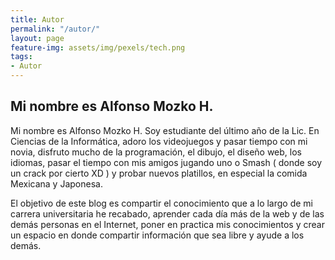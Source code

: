 ```yaml
---
title: Autor
permalink: "/autor/"
layout: page
feature-img: assets/img/pexels/tech.png
tags:
- Autor
---
```


## Mi nombre es Alfonso Mozko H.

Mi nombre es Alfonso Mozko H. Soy estudiante del último año de la Lic. En Ciencias de la Informática, adoro los videojuegos y pasar tiempo con mi novia, disfruto mucho de la programación, el dibujo, el diseño web, los idiomas, pasar el tiempo con mis amigos jugando uno o Smash ( donde soy un crack por cierto XD ) y probar nuevos platillos, en especial la comida Mexicana y Japonesa.

El objetivo de este blog es compartir el conocimiento que a lo largo de mi carrera universitaria he recabado, aprender cada día más de la web y de las demás personas en el Internet, poner en practica mis conocimientos y crear un espacio en donde compartir información que sea libre y ayude a los demás.

 
